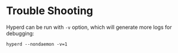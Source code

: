 # Trouble Shooting

Hyperd can be run with `-v` option, which will generate more logs for debugging:

    hyperd --nondaemon -v=1
